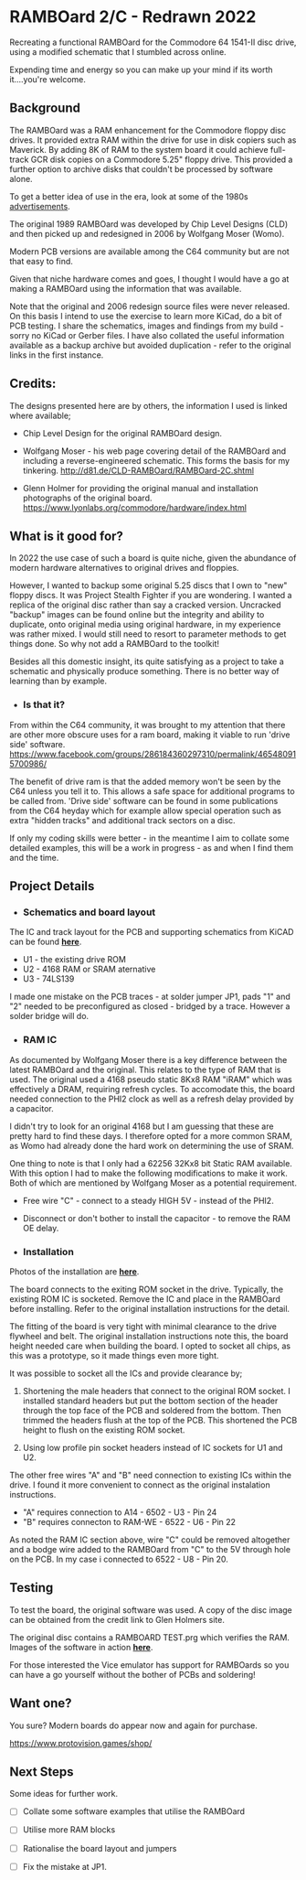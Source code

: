 # RAMBOard 2/C - Redrawn 2022
Recreating a functional RAMBOard for the Commodore 64 1541-II disc drive, using a modified schematic that I stumbled across online. 

Expending time and energy so you can make up your mind if its worth it....you're welcome.

## Background

The RAMBOard was a RAM enhancement for the Commodore floppy disc drives.
It provided extra RAM within the drive for use in disk copiers such as Maverick. 
By adding 8K of RAM to the system board it could achieve full-track GCR disk copies on a Commodore 5.25" floppy drive. This provided a further option to archive disks that couldn't be processed by software alone.

To get a better idea of use in the era, look at some of the 1980s [advertisements](External_Photos/Adverts.md).

The original 1989 RAMBOard was developed by Chip Level Designs (CLD) and then picked up and redesigned in 2006 by Wolfgang Moser (Womo).

Modern PCB versions are available among the C64 community but are not that easy to find.

Given that niche hardware comes and goes, I thought I would have a go at making a RAMBOard using the information that was available.

Note that the original and 2006 redesign source files were never released. On this basis I intend to use the exercise to learn more KiCad, do a bit of PCB testing. I share the schematics, images and findings from my build - sorry no KiCad or Gerber files. I have also collated the useful information available as a backup archive but avoided duplication - refer to the original links in the first instance.

## Credits:
The designs presented here are by others, the information I used is linked where available;

* Chip Level Design for the original RAMBOard design.

* Wolfgang Moser - his web page covering detail of the RAMBOard and including a reverse-engineered schematic. This forms the basis for my tinkering. http://d81.de/CLD-RAMBOard/RAMBOard-2C.shtml

* Glenn Holmer for providing the original manual and installation photographs of the original board. https://www.lyonlabs.org/commodore/hardware/index.html


## What is it good for?

In 2022 the use case of such a board is quite niche, given the abundance of modern hardware alternatives to original drives and floppies.

However, I wanted to backup some original 5.25 discs that I own to "new" floppy discs. It was Project Stealth Fighter if you are wondering. I wanted a replica of the original disc rather than say a cracked version.
Uncracked "backup" images can be found online but the integrity and ability to duplicate, onto original media using original hardware, in my experience was rather mixed. I would still need to resort to parameter methods to get things done. So why not add a RAMBOard to the toolkit!  

Besides all this domestic insight, its quite satisfying as a project to take a schematic and physically produce something. There is no better way of learning than by example.

- ### Is that it?

From within the C64 community, it was brought to my attention that there are other more obscure uses for a ram board, making it viable to run 'drive side' software. https://www.facebook.com/groups/286184360297310/permalink/465480915700986/

The benefit of drive ram is that the added memory won't be seen by the C64 unless you tell it to. This allows a safe space for additional programs to be called from.
'Drive side' software can be found in some publications from the C64 heyday which for example allow special operation such as extra "hidden tracks" and additional track sectors on a disc.

If only my coding skills were better - in the meantime I aim to collate some detailed examples, this will be a work in progress - as and when I find them and the time.

## Project Details

* ### Schematics and board layout

The IC and track layout for the PCB and supporting schematics from KiCAD can be found **[here](Schematics/README.md)**.

* U1 - the existing drive ROM
* U2 - 4168 RAM or SRAM aternative
* U3 - 74LS139

I made one mistake on the PCB traces - at solder jumper JP1, pads "1" and "2" needed to be preconfigured as closed - bridged by a trace. However a solder bridge will do. 

* ### RAM IC

As documented by Wolfgang Moser there is a key difference between the latest RAMBOard and the original.
This relates to the type of RAM that is used. The original used a 4168 pseudo static 8Kx8 RAM "iRAM" which was effectively a DRAM, requiring refresh cycles. To accomodate this, the board needed connection to the PHI2 clock as well as a refresh delay provided by a capacitor. 

I didn't try to look for an original 4168 but I am guessing that these are pretty hard to find these days.
I therefore opted for a more common SRAM, as Womo had already done the hard work on determining the use of SRAM.

One thing to note is that I only had a 62256 32Kx8 bit Static RAM available. With this option I had to make the following modifications to make it work. Both of which are mentioned by Wolfgang Moser as a potential requirement.

* Free wire "C" - connect to a steady HIGH 5V - instead of the PHI2.
* Disconnect or don't bother to install the capacitor - to remove the RAM OE delay.

* ### Installation

Photos of the installation are **[here](Installation/README.md)**.

The board connects to the exiting ROM socket in the drive. Typically, the existing ROM IC is socketed. Remove the IC and place in the RAMBOard before installing. Refer to the original installation instructions for the detail.

The fitting of the board is very tight with minimal clearance to the drive flywheel and belt.
The original installation instructions note this, the board height needed care when building the board. I opted to socket all chips, as this was a prototype, so it made things even more tight.

It was possible to socket all the ICs and provide clearance by;

1) Shortening the male headers that connect to the original ROM socket. I installed standard headers but put the bottom section of the header through the top face of the PCB and soldered from the bottom. Then trimmed the headers flush at the top of the PCB. This shortened the PCB height to flush on the existing ROM socket.  

2) Using low profile pin socket headers instead of IC sockets for U1 and U2.

The other free wires "A" and "B" need connection to existing ICs within the drive. I found it more convenient to connect as the original instalation instructions. 

* "A" requires connection to A14 - 6502 - U3 - Pin 24
* "B" requires connecton to RAM-WE - 6522 - U6 - Pin 22

As noted the RAM IC section above, wire "C" could be removed altogether and a bodge wire added to the RAMBOard from "C" to the 5V through hole on the PCB. In my case i connected to 6522 - U8 - Pin 20.

## Testing

To test the board, the original software was used. A copy of the disc image can be obtained from the credit link to Glen Holmers site.

The original disc contains a RAMBOARD TEST.prg which verifies the RAM. Images of the software in action **[here](Original_Software/README.md)**.

For those interested the Vice emulator has support for RAMBOards so you can have a go yourself without the bother of PCBs and soldering!

## Want one?

You sure? Modern boards do appear now and again for purchase.

https://www.protovision.games/shop/

## Next Steps

Some ideas for further work.

- [ ] Collate some software examples that utilise the RAMBOard
- [ ] Utilise more RAM blocks
- [ ] Rationalise the board layout and jumpers
- [ ] Fix the mistake at JP1.



